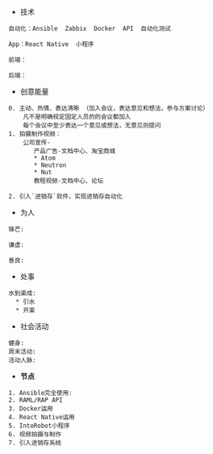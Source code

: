 * 技术

```
自动化：Ansible  Zabbix  Docker  API  自动化测试

App：React Native  小程序

前端：

后端：
```

* 创意能量

```
0. 主动、热情、表达清晰 （加入会议，表达意见和想法，参与方案讨论）
    凡不是明确规定固定人员的的会议都加入
    每个会议中至少表达一个意见或想法，无意见则提问
1. 拍摄制作视频：
    公司宣传-
       产品广告-文档中心、淘宝商城
       * Atom
       * Neutron
       * Nut
       教程视频-文档中心、论坛

2. 引入`进销存`软件，实现进销存自动化
```

* 为人

```
锋芒:

谦虚: 

善良:
```

* 处事

```
水到渠成:
  * 引水
  * 开渠
```

* 社会活动

```
健身:
周末活动:
活动人脉:
```



* **节点**

```
1. Ansible完全使用:
2. RAML/RAP API
3. Docker运用
4. React Native运用
5. IntoRobot小程序
6. 视频拍摄与制作
7. 引入进销存系统
```



